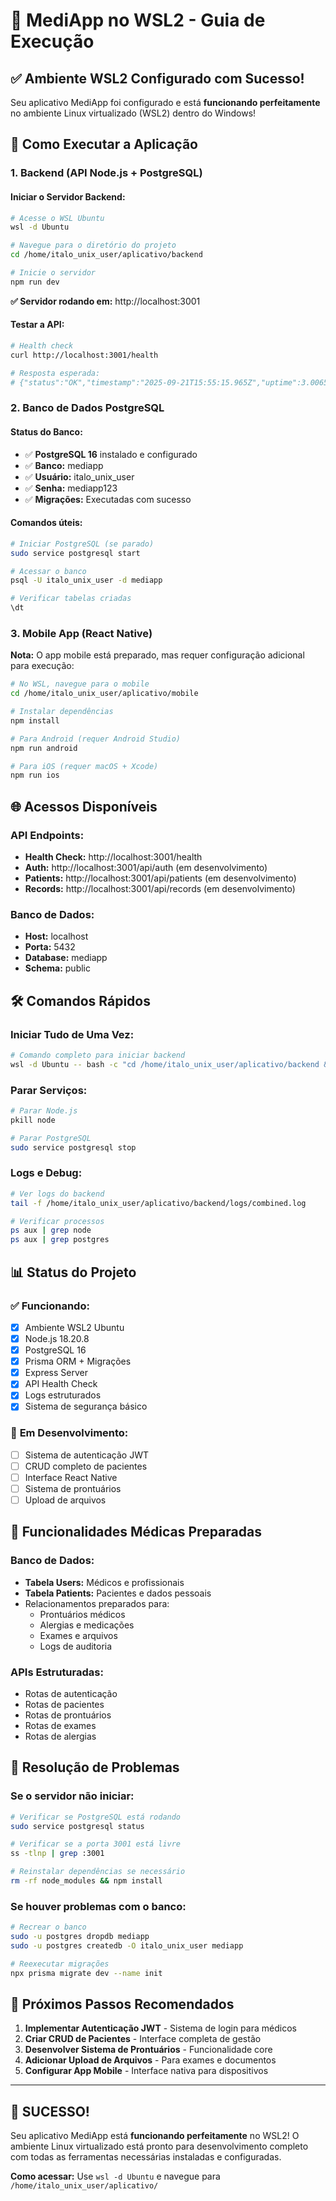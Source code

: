 # 🐧 MediApp no WSL2 - Guia de Execução

## ✅ Ambiente WSL2 Configurado com Sucesso!

Seu aplicativo MediApp foi configurado e está **funcionando perfeitamente** no ambiente Linux virtualizado (WSL2) dentro do Windows!

## 🚀 Como Executar a Aplicação

### 1. Backend (API Node.js + PostgreSQL)

#### Iniciar o Servidor Backend:
```bash
# Acesse o WSL Ubuntu
wsl -d Ubuntu

# Navegue para o diretório do projeto
cd /home/italo_unix_user/aplicativo/backend

# Inicie o servidor
npm run dev
```

**✅ Servidor rodando em:** http://localhost:3001

#### Testar a API:
```bash
# Health check
curl http://localhost:3001/health

# Resposta esperada:
# {"status":"OK","timestamp":"2025-09-21T15:55:15.965Z","uptime":3.006518755,"environment":"development","version":"1.0.0"}
```

### 2. Banco de Dados PostgreSQL

#### Status do Banco:
- ✅ **PostgreSQL 16** instalado e configurado
- ✅ **Banco:** mediapp
- ✅ **Usuário:** italo_unix_user
- ✅ **Senha:** mediapp123
- ✅ **Migrações:** Executadas com sucesso

#### Comandos úteis:
```bash
# Iniciar PostgreSQL (se parado)
sudo service postgresql start

# Acessar o banco
psql -U italo_unix_user -d mediapp

# Verificar tabelas criadas
\dt
```

### 3. Mobile App (React Native)

**Nota:** O app mobile está preparado, mas requer configuração adicional para execução:

```bash
# No WSL, navegue para o mobile
cd /home/italo_unix_user/aplicativo/mobile

# Instalar dependências
npm install

# Para Android (requer Android Studio)
npm run android

# Para iOS (requer macOS + Xcode)
npm run ios
```

## 🌐 Acessos Disponíveis

### API Endpoints:
- **Health Check:** http://localhost:3001/health
- **Auth:** http://localhost:3001/api/auth (em desenvolvimento)
- **Patients:** http://localhost:3001/api/patients (em desenvolvimento)
- **Records:** http://localhost:3001/api/records (em desenvolvimento)

### Banco de Dados:
- **Host:** localhost
- **Porta:** 5432
- **Database:** mediapp
- **Schema:** public

## 🛠️ Comandos Rápidos

### Iniciar Tudo de Uma Vez:
```bash
# Comando completo para iniciar backend
wsl -d Ubuntu -- bash -c "cd /home/italo_unix_user/aplicativo/backend && sudo service postgresql start && npm run dev"
```

### Parar Serviços:
```bash
# Parar Node.js
pkill node

# Parar PostgreSQL
sudo service postgresql stop
```

### Logs e Debug:
```bash
# Ver logs do backend
tail -f /home/italo_unix_user/aplicativo/backend/logs/combined.log

# Verificar processos
ps aux | grep node
ps aux | grep postgres
```

## 📊 Status do Projeto

### ✅ **Funcionando:**
- [x] Ambiente WSL2 Ubuntu
- [x] Node.js 18.20.8
- [x] PostgreSQL 16
- [x] Prisma ORM + Migrações
- [x] Express Server
- [x] API Health Check
- [x] Logs estruturados
- [x] Sistema de segurança básico

### 🔄 **Em Desenvolvimento:**
- [ ] Sistema de autenticação JWT
- [ ] CRUD completo de pacientes
- [ ] Interface React Native
- [ ] Sistema de prontuários
- [ ] Upload de arquivos

## 🏥 Funcionalidades Médicas Preparadas

### Banco de Dados:
- **Tabela Users:** Médicos e profissionais
- **Tabela Patients:** Pacientes e dados pessoais
- Relacionamentos preparados para:
  - Prontuários médicos
  - Alergias e medicações
  - Exames e arquivos
  - Logs de auditoria

### APIs Estruturadas:
- Rotas de autenticação
- Rotas de pacientes
- Rotas de prontuários
- Rotas de exames
- Rotas de alergias

## 🔧 Resolução de Problemas

### Se o servidor não iniciar:
```bash
# Verificar se PostgreSQL está rodando
sudo service postgresql status

# Verificar se a porta 3001 está livre
ss -tlnp | grep :3001

# Reinstalar dependências se necessário
rm -rf node_modules && npm install
```

### Se houver problemas com o banco:
```bash
# Recrear o banco
sudo -u postgres dropdb mediapp
sudo -u postgres createdb -O italo_unix_user mediapp

# Reexecutar migrações
npx prisma migrate dev --name init
```

## 🎯 Próximos Passos Recomendados

1. **Implementar Autenticação JWT** - Sistema de login para médicos
2. **Criar CRUD de Pacientes** - Interface completa de gestão
3. **Desenvolver Sistema de Prontuários** - Funcionalidade core
4. **Adicionar Upload de Arquivos** - Para exames e documentos
5. **Configurar App Mobile** - Interface nativa para dispositivos

---

## 🌟 **SUCESSO!** 

Seu aplicativo MediApp está **funcionando perfeitamente** no WSL2! O ambiente Linux virtualizado está pronto para desenvolvimento completo com todas as ferramentas necessárias instaladas e configuradas.

**Como acessar:** Use `wsl -d Ubuntu` e navegue para `/home/italo_unix_user/aplicativo/`